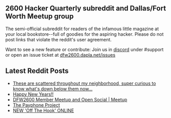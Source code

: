 ## 2600 Hacker Quarterly subreddit and Dallas/Fort Worth Meetup group
The semi-official subreddit for readers of the infamous little magazine at your local bookstore--full of goodies for the aspiring hacker. Please do not post links that violate the reddit's user agreement.

Want to see a new feature or contribute: 
Join us in [discord](https://dfw2600.dapla.net/chat) under #support or open an issue ticket at [dfw2600.dapla.net/issues](https://dfw2600.dapla.net/issues)

## Latest Reddit Posts
<!-- BLOG-POST-LIST:START -->
- [These are scattered throughout my neighborhood, super curious to know what's down below them now...](https://www.reddit.com/r/2600/comments/rtm2yk/these_are_scattered_throughout_my_neighborhood/)
- [Happy New Years!!](https://www.reddit.com/r/2600/comments/rtehy2/happy_new_years/)
- [DFW2600 Member Meetup and Open Social | Meetup](https://www.reddit.com/r/2600/comments/rszvcp/dfw2600_member_meetup_and_open_social_meetup/)
- [The Payphone Project](https://www.reddit.com/r/2600/comments/rspfkw/the_payphone_project/)
- [NEW 'Off The Hook' ONLINE](https://2600.com/hook/29-12-2021)
<!-- BLOG-POST-LIST:END -->
